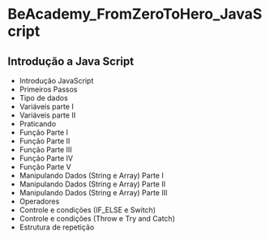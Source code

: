 # BeAcademy_FromZeroToHero_JavaScript

## Introdução a Java Script

* Introdução JavaScript
* Primeiros Passos
* Tipo de dados
* Variáveis parte I
* Variáveis parte II
* Praticando
* Função Parte I
* Função Parte II
* Função Parte III
* Função Parte IV
* Função Parte V
* Manipulando Dados (String e Array) Parte I
* Manipulando Dados (String e Array) Parte II
* Manipulando Dados (String e Array) Parte III
* Operadores
* Controle e condições (IF_ELSE e Switch)
* Controle e condições (Throw e Try and Catch)
* Estrutura de repetição
